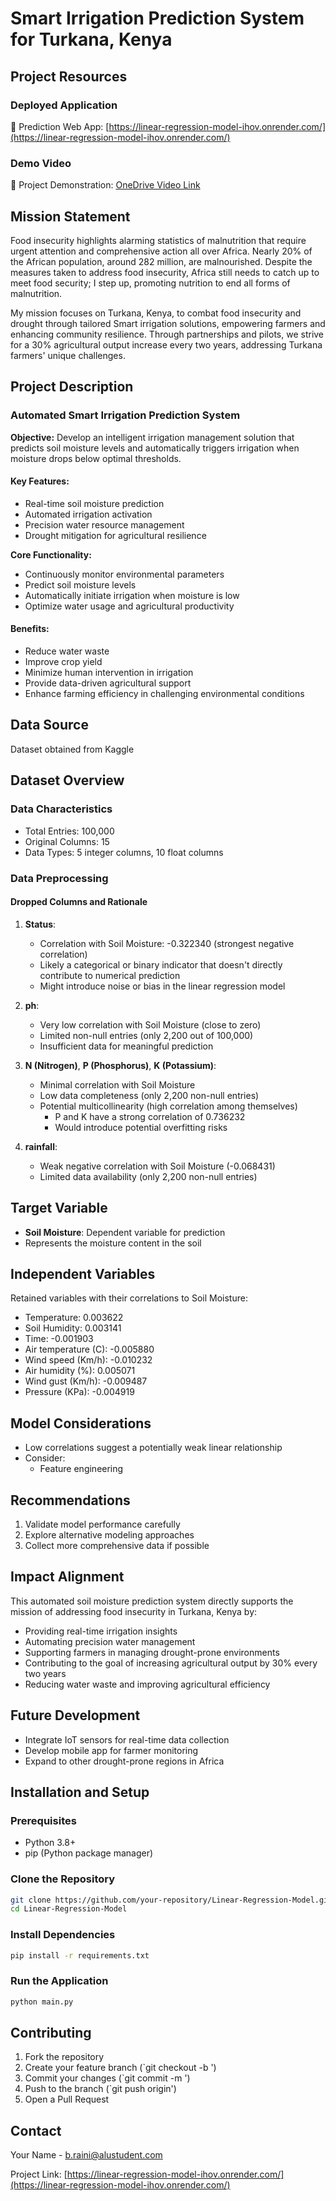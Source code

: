 # Smart Irrigation Prediction System for Turkana, Kenya

## Project Resources

### Deployed Application
🔗 Prediction Web App: [https://linear-regression-model-ihov.onrender.com/](https://linear-regression-model-ihov.onrender.com/)

### Demo Video
🎥 Project Demonstration: [OneDrive Video Link](https://1drv.ms/v/c/8f2f111745fa8f97/EXNXH8J5-3FMrvTDuJoeI3MBkWbYherY4MV7SpvPu6ioYw?e=b20QW8)

## Mission Statement

Food insecurity highlights alarming statistics of malnutrition that require urgent attention and comprehensive action all over Africa. Nearly 20% of the African population, around 282 million, are malnourished. Despite the measures taken to address food insecurity, Africa still needs to catch up to meet food security; I step up, promoting nutrition to end all forms of malnutrition.   

My mission focuses on Turkana, Kenya, to combat food insecurity and drought through tailored Smart irrigation solutions, empowering farmers and enhancing community resilience. Through partnerships and pilots, we strive for a 30% agricultural output increase every two years, addressing Turkana farmers' unique challenges.

## Project Description

### Automated Smart Irrigation Prediction System

**Objective:** Develop an intelligent irrigation management solution that predicts soil moisture levels and automatically triggers irrigation when moisture drops below optimal thresholds.

#### Key Features:
- Real-time soil moisture prediction
- Automated irrigation activation
- Precision water resource management
- Drought mitigation for agricultural resilience

**Core Functionality:**
- Continuously monitor environmental parameters
- Predict soil moisture levels
- Automatically initiate irrigation when moisture is low
- Optimize water usage and agricultural productivity

#### Benefits:
- Reduce water waste
- Improve crop yield
- Minimize human intervention in irrigation
- Provide data-driven agricultural support
- Enhance farming efficiency in challenging environmental conditions

## Data Source
Dataset obtained from Kaggle

## Dataset Overview

### Data Characteristics
- Total Entries: 100,000
- Original Columns: 15
- Data Types: 5 integer columns, 10 float columns

### Data Preprocessing

#### Dropped Columns and Rationale
1. **Status**: 
   - Correlation with Soil Moisture: -0.322340 (strongest negative correlation)
   - Likely a categorical or binary indicator that doesn't directly contribute to numerical prediction
   - Might introduce noise or bias in the linear regression model

2. **ph**:
   - Very low correlation with Soil Moisture (close to zero)
   - Limited non-null entries (only 2,200 out of 100,000)
   - Insufficient data for meaningful prediction

3. **N (Nitrogen)**, **P (Phosphorus)**, **K (Potassium)**:
   - Minimal correlation with Soil Moisture
   - Low data completeness (only 2,200 non-null entries)
   - Potential multicollinearity (high correlation among themselves)
     - P and K have a strong correlation of 0.736232
     - Would introduce potential overfitting risks

4. **rainfall**:
   - Weak negative correlation with Soil Moisture (-0.068431)
   - Limited data availability (only 2,200 non-null entries)

## Target Variable
- **Soil Moisture**: Dependent variable for prediction
- Represents the moisture content in the soil

## Independent Variables
Retained variables with their correlations to Soil Moisture:
- Temperature: 0.003622
- Soil Humidity: 0.003141
- Time: -0.001903
- Air temperature (C): -0.005880
- Wind speed (Km/h): -0.010232
- Air humidity (%): 0.005071
- Wind gust (Km/h): -0.009487
- Pressure (KPa): -0.004919

## Model Considerations
- Low correlations suggest a potentially weak linear relationship
- Consider:
  - Feature engineering

## Recommendations
1. Validate model performance carefully
2. Explore alternative modeling approaches
3. Collect more comprehensive data if possible

## Impact Alignment
This automated soil moisture prediction system directly supports the mission of addressing food insecurity in Turkana, Kenya by:
- Providing real-time irrigation insights
- Automating precision water management
- Supporting farmers in managing drought-prone environments
- Contributing to the goal of increasing agricultural output by 30% every two years
- Reducing water waste and improving agricultural efficiency

## Future Development
- Integrate IoT sensors for real-time data collection
- Develop mobile app for farmer monitoring
- Expand to other drought-prone regions in Africa

## Installation and Setup

### Prerequisites
- Python 3.8+
- pip (Python package manager)

### Clone the Repository
```bash
git clone https://github.com/your-repository/Linear-Regression-Model.git
cd Linear-Regression-Model
```

### Install Dependencies
```bash
pip install -r requirements.txt
```

### Run the Application
```bash
python main.py
```

## Contributing
1. Fork the repository
2. Create your feature branch (`git checkout -b ')
3. Commit your changes (`git commit -m ')
4. Push to the branch (`git push origin')
5. Open a Pull Request

## Contact
Your Name - b.raini@alustudent.com

Project Link: [https://linear-regression-model-ihov.onrender.com/](https://linear-regression-model-ihov.onrender.com/)
